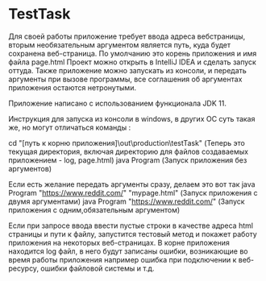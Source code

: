 # TestTask
Для своей работы приложение требует ввода адреса вебстраницы, вторым необязательным аргументом является путь, куда будет сохранена веб-страница. По умолчанию это корень приложения и имя файла page.html
Проект можно открыть в IntelliJ IDEA и сделать запуск оттуда.
Также приложение можно запускать из консоли, и передать аргументы при вызове программы, все соглашения об аргументах приложения остаются нетронутыми.

Приложение написано с использованием функционала JDK 11.

Инструкция для запуска из консоли в windows, в других ОС суть такая же, но могут отличаться команды :

cd "[путь к корню приложения]\out\production\testTask"             (Теперь это текущая директория, включая директорию для файлов создаваемых приложением - log, page.html)
java Program      						(Запуск приложения без аргументов)

Если есть желание передать аргументы сразу, делаем это вот так
java Program "https://www.reddit.com/" "mypage.html"        	(Запуск приложения с двумя аргументами) 
java Program "https://www.reddit.com/"       	(Запуск приложения с одним,обязательным аргументом) 


Если при запросе ввода  ввести пустые строки в качестве адреса html страницы и пути к файлу, запустится тестовый метод и покажет работу приложения на некоторых веб-страницах.
В корне приложения находится log файл, в него будут записаны ошибки, возникающие во время работы приложения например ошибка при подключении к веб-ресурсу, ошибки файловой системы и т.д. 
